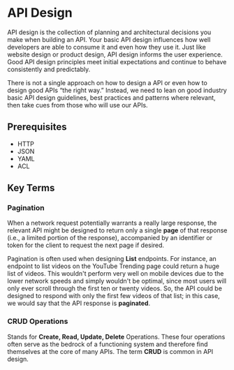 # API Design  
API design is the collection of planning and architectural decisions you make when building an API. Your basic API design influences how well developers are able to consume it and even how they use it. Just like website design or product design, API design informs the user experience. Good API design principles meet initial expectations and continue to behave consistently and predictably.  

There is not a single approach on how to design a API or even how to design good APIs “the right way.” Instead, we need to lean on good industry basic API design guidelines, best practices and patterns where relevant, then take cues from those who will use our APIs.  

## Prerequisites  
* HTTP  
* JSON  
* YAML  
* ACL  

## Key Terms  
### Pagination  
When a network request potentially warrants a really large response, the relevant API might be designed to return only a single **page** of that response (i.e., a limited portion of the response), accompanied by an identifier or token for the client to request the next page if desired.  

Pagination is often used when designing **List** endpoints. For instance, an endpoint to list videos on the YouTube Trending page could return a huge list of videos. This wouldn't perform very well on mobile devices due to the lower network speeds and simply wouldn't be optimal, since most users will only ever scroll through the first ten or twenty videos. So, the API could be designed to respond with only the first few videos of that list; in this case, we would say that the API response is **paginated**.  

### CRUD Operations  
Stands for **Create, Read, Update, Delete** Operations. These four operations often serve as the bedrock of a functioning system and therefore find themselves at the core of many APIs. The term **CRUD** is common in API design.
